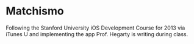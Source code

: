 Matchismo
=========

Following the Stanford University iOS Development Course for 2013 via iTunes U and implementing the app Prof. Hegarty is writing during class.
